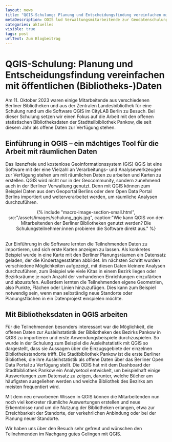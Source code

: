 ```yaml
---
layout: news
title: "QGIS-Schulung: Planung und Entscheidungsfindung vereinfachen mit öffentlichen (Bibliotheks-)Daten"
metaDescription: ODIS lud Verwaltungsmitarbeitende zur Geodatenschulung. Mit dem neu erworbenen Wissen in QGIS können nun räumliche Auswertungen erstellt und neue Erkenntnisse rund um die Nutzung der Bibliotheken erlangt werden, etwa zur Erreichbarkeit der Standorte und der Anpassung des Angebots an die Nutzenden.
categories: aktuelles
visible: true
tags: post
urlText: Zum Blogbeitrag
---
```


# QGIS-Schulung: Planung und Entscheidungsfindung vereinfachen mit öffentlichen (Bibliotheks-)Daten

Am 11. Oktober 2023 waren einige Mitarbeitende aus verschiedenen Berliner Bibliotheken und aus der Zentralen Landesbibliothek für eine Schulung rund um die Software QGIS im CityLAB Berlin zu Besuch. Bei dieser Schulung setzen wir einen Fokus auf die Arbeit mit den offenen statistischen Bibliotheksdaten der Stadtteilbibliothek Pankow, die seit diesem Jahr als offene Daten zur Verfügung stehen.

## Einführung in QGIS – ein mächtiges Tool für die Arbeit mit räumlichen Daten

Das lizenzfreie und kostenlose Geoinformationssystem (GIS) QGIS ist eine Software mit der eine Vielzahl an Verarbeitungs- und Analysewerkzeugen zur Verfügung stehen um mit räumlichen Daten zu arbeiten und Karten zu erstellen. QGIS wird nicht nur in der Geocommunity, sondern zunehmend auch in der Berliner Verwaltung genutzt. Denn mit QGIS können zum Beispiel Daten aus dem Geoportal Berlins oder dem Open Data Portal Berlins importiert und weiterverarbeitet werden, um räumliche Analysen durchzuführen.

<center>
{% include "macro-image-section-small.html", src:"/assets/images/schulung_qgis.jpg", caption:"Wie kann QGIS von den Mitarbeitenden der Berliner Bibliotheken genutzt werden? Die Schulungsteilnehmer:innen probieren die Software direkt aus." %}
</center>
<br>

Zur Einführung in die Software lernten die Teilnehmenden Daten zu importieren, und sich erste Karten anzeigen zu lassen. Als konkretes Beispiel wurde in eine Karte mit den Berliner Planungsräumen ein Datensatz geladen, der die Kindertagesstätten abbildet. Im nächsten Schritt wurden verschiedene Möglichkeiten aufgezeigt, mit diesen Daten kleinere Analysen durchzuführen, zum Beispiel wie viele Kitas in einem Bezirk liegen oder Bezirksräume je nach Anzahl der vorhandenen Einrichtungen einzufärben und abzustufen. Außerdem lernten die Teilnehmenden eigene Geometrien, also Punkte, Flächen oder Linien hinzuzufügen. Dies kann zum Beispiel notwendig sein, wenn man selbständig neue Standorte oder Planungsflächen in ein Datenprojekt einspielen möchte.

## Mit Bibliotheksdaten in QGIS arbeiten

Für die Teilnehmenden besonders interessant war die Möglichkeit, die offenen Daten zur Ausleihstatistik der Bibliotheken des Bezirks Pankow in QGIS zu importieren und erste Anwendungsbeispiele durchzuspielen. So wurde in der Schulung zum Beispiel die Ausleihstatistik mit QGIS so dargestellt, dass sie Aussagen über die Einzugsgebiete der einzelnen Bibliothekstandorte trifft.
Die Stadtbibliothek Pankow ist die erste Berliner Bibliothek, die ihre Ausleihstatistik als offene Daten über das Berliner Open Data Portal zu Verfügung stellt. Die ODIS hat mit dem Dashboard der Stadtbibliothek Pankow ein Analysetool entwickelt, um beispielhaft einige Auswertungen zum Datensatz zu zeigen, darunter, welche Bücher am häufigsten ausgeliehen werden und welche Bibliothek des Bezirks am meisten frequentiert wird.

Mit dem neu erworbenen Wissen in QGIS können die Mitarbeitenden nun noch viel konkreter räumliche Auswertungen erstellen und neue Erkenntnisse rund um die Nutzung der Bibliotheken erlangen, etwa zur Erreichbarkeit der Standorte, der verkehrlichen Anbindung oder bei der Planung neuer Standorte.

Wir haben uns über den Besuch sehr gefreut und wünschen den Teilnehmenden im Nachgang gutes Gelingen mit QGIS.
